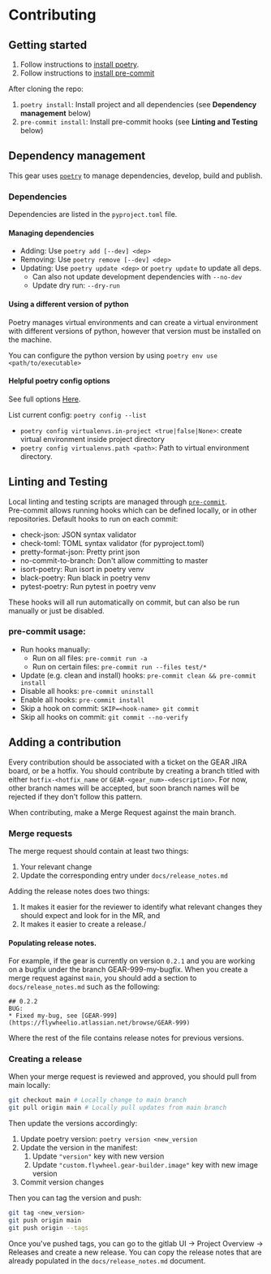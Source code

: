 # Contributing

## Getting started

1. Follow instructions to [install poetry](https://python-poetry.org/docs/#installation).
2. Follow instructions to [install pre-commit](https://pre-commit.com/#install) 

After cloning the repo:
1. `poetry install`: Install project and all dependencies (see __Dependency management__ below)
2. `pre-commit install`: Install pre-commit hooks (see __Linting and Testing__ below)

## Dependency management
This gear uses [`poetry`](https://python-poetry.org/) to manage dependencies, 
develop, build and publish.

### Dependencies

Dependencies are listed in the `pyproject.toml` file. 

#### Managing dependencies
* Adding: Use `poetry add [--dev] <dep>`
* Removing: Use `poetry remove [--dev] <dep>`
* Updating: Use `poetry update <dep>` or `poetry update` to update all deps.
  * Can also not update development dependencies with `--no-dev`
  * Update dry run: `--dry-run`

#### Using a different version of python
Poetry manages virtual environments and can create a virtual environment with different versions of python, however that version must be installed on the machine.  

You can configure the python version by using `poetry env use <path/to/executable>`

#### Helpful poetry config options
See full options [Here](https://python-poetry.org/docs/configuration/#available-settings).

List current config: `poetry config --list`

* `poetry config virtualenvs.in-project <true|false|None>`: create virtual environment inside project directory
* `poetry config virtualenvs.path <path>`: Path to virtual environment directory.

## Linting and Testing
Local linting and testing scripts are managed through [`pre-commit`](https://pre-commit.com/).  
Pre-commit allows running hooks which can be defined locally, or in other 
repositories. Default hooks to run on each commit:

* check-json: JSON syntax validator
* check-toml: TOML syntax validator (for pyproject.toml)
* pretty-format-json: Pretty print json
* no-commit-to-branch: Don't allow committing to master
* isort-poetry: Run isort in poetry venv
* black-poetry: Run black in poetry venv
* pytest-poetry: Run pytest in poetry venv

These hooks will all run automatically on commit, but can also be run manually 
or just be disabled.

### pre-commit usage:

* Run hooks manually:
    * Run on all files: `pre-commit run -a`
    * Run on certain files: `pre-commit run --files test/*`
* Update (e.g. clean and install) hooks: `pre-commit clean && pre-commit install`
* Disable all hooks: `pre-commit uninstall`
* Enable all hooks: `pre-commit install`
* Skip a hook on commit: `SKIP=<hook-name> git commit`
* Skip all hooks on commit: `git commit --no-verify`

## Adding a contribution

Every contribution should be associated with a ticket on the GEAR JIRA board, or be a hotfix.  You should contribute by creating a branch titled with either `hotfix-<hotfix_name` or `GEAR-<gear_num>-<description>`.  For now, other branch names will be accepted, but soon branch names will be rejected if they don't follow this pattern.

When contributing, make a Merge Request against the main branch.

### Merge requests

The merge request should contain at least two things:

1. Your relevant change
2. Update the corresponding entry under `docs/release_notes.md`


Adding the release notes does two things: 

1. It makes it easier for the reviewer to identify what relevant changes they should expect and look for in the MR, and 
2. It makes it easier to create a release./

#### Populating release notes.

For example, if the gear is currently on version `0.2.1` and you are working on a bugfix under the branch GEAR-999-my-bugfix.  When you create a merge request against `main`, you should add a section to `docs/release_notes.md` such as the following:

```
## 0.2.2
BUG:
* Fixed my-bug, see [GEAR-999](https://flywheelio.atlassian.net/browse/GEAR-999)

```
Where the rest of the file contains release notes for previous versions.

### Creating a release

When your merge request is reviewed and approved, you should pull from main locally:

```bash
git checkout main # Locally change to main branch
git pull origin main # Locally pull updates from main branch
```
Then update the versions accordingly:

1. Update poetry version: `poetry version <new_version`
2. Update the version in the manifest: 
    1. Update `"version"` key with new version
    2. Update `"custom.flywheel.gear-builder.image"` key with new image version
3. Commit version changes

Then you can tag the version and push:

```bash
git tag <new_version>
git push origin main
git push origin --tags
```

Once you've pushed tags, you can go to the gitlab UI -> Project Overview -> Releases and create a new release.  You can copy the release notes that are already populated in the `docs/release_notes.md` document.



